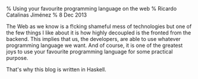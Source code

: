% Using your favourite programming language on the web
% Ricardo Catalinas Jiménez
% 8 Dec 2013


  The Web as we know is a f!cking shameful mess of technologies but one
of the few things I like about it is how highly decoupled is the fronted
from the backend. This implies that us, the developers, are able to use
whatever programming language we want. And of course, it is one of the
greatest joys to use your favourite programming language for some
practical purpose.

That's why this blog is written in Haskell.

